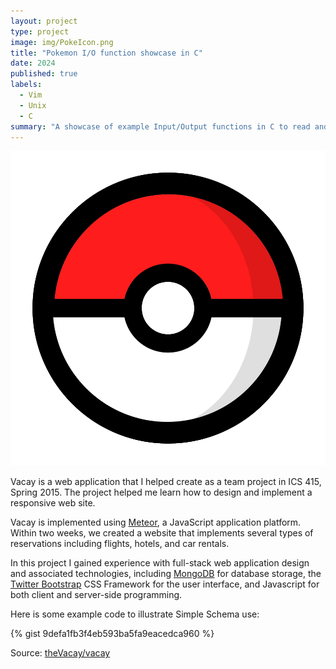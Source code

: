 ```yaml
---
layout: project
type: project
image: img/PokeIcon.png
title: "Pokemon I/O function showcase in C"
date: 2024
published: true
labels:
  - Vim
  - Unix
  - C
summary: "A showcase of example Input/Output functions in C to read and write data from a .txt file."
---
```


<img class="img-fluid" src="../img/PokeIcon.png">

Vacay is a web application that I helped create as a team project in ICS 415, Spring 2015. The project helped me learn how to design and implement a responsive web site.

Vacay is implemented using [Meteor](http://meteor.com), a JavaScript application platform. Within two weeks, we created a website that implements several types of reservations including flights, hotels, and car rentals.

In this project I gained experience with full-stack web application design and associated technologies, including [MongoDB](http://mongodb.com) for database storage, the [Twitter Bootstrap](http://getbootstrap.com/) CSS Framework for the user interface, and Javascript for both client and server-side programming. 

Here is some example code to illustrate Simple Schema use:

{% gist 9defa1fb3f4eb593ba5fa9eacedca960 %}
 
Source: <a href="https://github.com/theVacay/vacay">theVacay/vacay</a>
